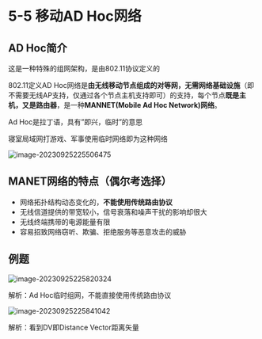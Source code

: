 # 5-5 移动AD Hoc网络

## AD Hoc简介

这是一种特殊的组网架构，是由802.11协议定义的

802.11定义AD Hoc网络是**由无线移动节点组成的对等网，无需网络基础设施**（即不需要无线AP支持，仅通过各个节点主机支持即可）的支持，每个节点**既是主机，又是路由器**，是一种**MANNET(Mobile Ad Hoc Network)网络**。

Ad Hoc是拉丁语，具有”即兴，临时”的意思

寝室局域网打游戏、军事使用临时网络即为这种网络

![image-20230925225506475](https://img.yatjay.top/md/image-20230925225506475.png)

## MANET网络的特点（偶尔考选择）

- 网络拓扑结构动态变化的，**不能使用传统路由协议**
- 无线信道提供的带宽较小，信号衰落和噪声干扰的影响却很大
- 无线终端携带的电源能量有限
- 容易招致网络窃听、欺骗、拒绝服务等恶意攻击的威胁

## 例题

![image-20230925225820324](https://img.yatjay.top/md/image-20230925225820324.png)

解析：Ad Hoc临时组网，不能直接使用传统路由协议

![image-20230925225841042](https://img.yatjay.top/md/image-20230925225841042.png)

解析：看到DV即Distance Vector距离矢量